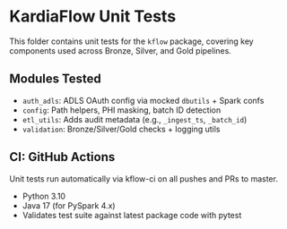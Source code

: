 # KardiaFlow Unit Tests

This folder contains unit tests for the `kflow` package, covering key components used across Bronze, Silver, and Gold pipelines.

## Modules Tested

- `auth_adls`: ADLS OAuth config via mocked `dbutils` + Spark confs  
- `config`: Path helpers, PHI masking, batch ID detection  
- `etl_utils`: Adds audit metadata (e.g., `_ingest_ts`, `_batch_id`)  
- `validation`: Bronze/Silver/Gold checks + logging utils

## CI: GitHub Actions

Unit tests run automatically via kflow-ci on all pushes and PRs to master.

- Python 3.10
- Java 17 (for PySpark 4.x)
- Validates test suite against latest package code with pytest